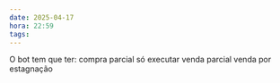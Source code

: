 ```yaml
---
date: 2025-04-17
hora: 22:59
tags:
---
```

O bot tem que ter:
compra parcial
	só executar venda parcial 
venda por estagnação





